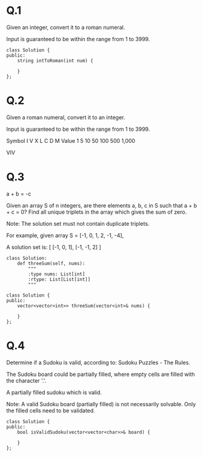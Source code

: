 # Q.1

Given an integer, convert it to a roman numeral.

Input is guaranteed to be within the range from 1 to 3999.

```
class Solution {
public:
    string intToRoman(int num) {

    }
};
```



# Q.2

Given a roman numeral, convert it to an integer.

Input is guaranteed to be within the range from 1 to 3999.


Symbol 	I 	V 	X 	L 	C 	 D   	M
Value 	1 	5 	10 	50 	100  500 	1,000


VIV

# Q.3

a + b = -c

Given an array S of n integers, are there elements a, b, c in S such that a + b + c = 0? Find all unique triplets in the array which gives the sum of zero.

Note: The solution set must not contain duplicate triplets.

For example, given array S = [-1, 0, 1, 2, -1, -4],

A solution set is:
[
  [-1, 0, 1],
  [-1, -1, 2]
]

```
class Solution:
    def threeSum(self, nums):
        """
        :type nums: List[int]
        :rtype: List[List[int]]
        """

```

```
class Solution {
public:
    vector<vector<int>> threeSum(vector<int>& nums) {

    }
};
```

# Q.4

Determine if a Sudoku is valid, according to: Sudoku Puzzles - The Rules.

The Sudoku board could be partially filled, where empty cells are filled with the character '.'.


A partially filled sudoku which is valid.

Note:
A valid Sudoku board (partially filled) is not necessarily solvable. Only the filled cells need to be validated.

```
class Solution {
public:
    bool isValidSudoku(vector<vector<char>>& board) {

    }
};
```
